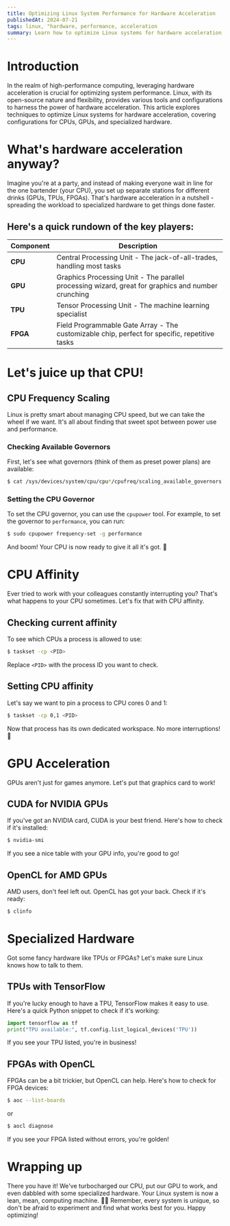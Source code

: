 ```yaml
---
title: Optimizing Linux System Performance for Hardware Acceleration
publishedAt: 2024-07-21
tags: linux, "hardware, performance, acceleration
summary: Learn how to optimize Linux systems for hardware acceleration, covering configurations for CPUs, GPUs...
---
```


# Introduction

In the realm of high-performance computing, leveraging hardware acceleration is crucial for optimizing system performance. Linux, with its open-source nature and flexibility, provides various tools and configurations to harness the power of hardware acceleration. This article explores techniques to optimize Linux systems for hardware acceleration, covering configurations for CPUs, GPUs, and specialized hardware.

# What's hardware acceleration anyway?

Imagine you're at a party, and instead of making everyone wait in line for the one bartender (your CPU), you set up separate stations for different drinks (GPUs, TPUs, FPGAs). That's hardware acceleration in a nutshell - spreading the workload to specialized hardware to get things done faster.

## Here's a quick rundown of the key players:

| Component | Description                                                                                        |
| --------- | -------------------------------------------------------------------------------------------------- |
| **CPU**   | Central Processing Unit - The jack-of-all-trades, handling most tasks                              |
| **GPU**   | Graphics Processing Unit - The parallel processing wizard, great for graphics and number crunching |
| **TPU**   | Tensor Processing Unit - The machine learning specialist                                           |
| **FPGA**  | Field Programmable Gate Array - The customizable chip, perfect for specific, repetitive tasks      |

# Let's juice up that CPU!

## CPU Frequency Scaling

Linux is pretty smart about managing CPU speed, but we can take the wheel if we want. It's all about finding that sweet spot between power use and performance.

### Checking Available Governors

First, let's see what governors (think of them as preset power plans) are available:

```bash
$ cat /sys/devices/system/cpu/cpu*/cpufreq/scaling_available_governors
```

### Setting the CPU Governor

To set the CPU governor, you can use the `cpupower` tool. For example, to set the governor to `performance`, you can run:

```bash
$ sudo cpupower frequency-set -g performance
```

And boom! Your CPU is now ready to give it all it's got. 💪

# CPU Affinity

Ever tried to work with your colleagues constantly interrupting you? That's what happens to your CPU sometimes. Let's fix that with CPU affinity.

## Checking current affinity

To see which CPUs a process is allowed to use:

```bash
$ taskset -cp <PID>
```

Replace `<PID>` with the process ID you want to check.

## Setting CPU affinity

Let's say we want to pin a process to CPU cores 0 and 1:

```bash
$ taskset -cp 0,1 <PID>
```

Now that process has its own dedicated workspace. No more interruptions! 🚀

# GPU Acceleration

GPUs aren't just for games anymore. Let's put that graphics card to work!

## CUDA for NVIDIA GPUs

If you've got an NVIDIA card, CUDA is your best friend. Here's how to check if it's installed:

```bash
$ nvidia-smi
```

If you see a nice table with your GPU info, you're good to go!

## OpenCL for AMD GPUs

AMD users, don't feel left out. OpenCL has got your back. Check if it's ready:

```bash
$ clinfo
```

# Specialized Hardware

Got some fancy hardware like TPUs or FPGAs? Let's make sure Linux knows how to talk to them.

## TPUs with TensorFlow

If you're lucky enough to have a TPU, TensorFlow makes it easy to use. Here's a quick Python snippet to check if it's working:

```python
import tensorflow as tf
print("TPU available:", tf.config.list_logical_devices('TPU'))
```

If you see your TPU listed, you're in business!

## FPGAs with OpenCL

FPGAs can be a bit trickier, but OpenCL can help. Here's how to check for FPGA devices:

```bash
$ aoc --list-boards
```

or

```bash
$ aocl diagnose
```

If you see your FPGA listed without errors, you're golden!

# Wrapping up

There you have it! We've turbocharged our CPU, put our GPU to work, and even dabbled with some specialized hardware. Your Linux system is now a lean, mean, computing machine. 🐧💪
Remember, every system is unique, so don't be afraid to experiment and find what works best for you. Happy optimizing!
